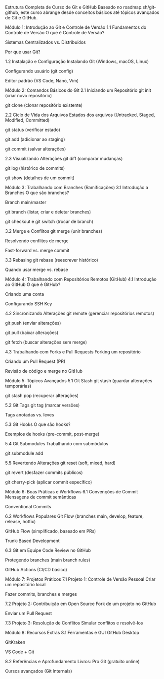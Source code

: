 Estrutura Completa de Curso de Git e GitHub
Baseado no roadmap.sh/git-github, este curso abrange desde conceitos básicos até tópicos avançados de Git e GitHub.

Módulo 1: Introdução ao Git e Controle de Versão
1.1 Fundamentos do Controle de Versão
O que é Controle de Versão?

Sistemas Centralizados vs. Distribuídos

Por que usar Git?

1.2 Instalação e Configuração
Instalando Git (Windows, macOS, Linux)

Configurando usuário (git config)

Editor padrão (VS Code, Nano, Vim)

Módulo 2: Comandos Básicos do Git
2.1 Iniciando um Repositório
git init (criar novo repositório)

git clone (clonar repositório existente)

2.2 Ciclo de Vida dos Arquivos
Estados dos arquivos (Untracked, Staged, Modified, Committed)

git status (verificar estado)

git add (adicionar ao staging)

git commit (salvar alterações)

2.3 Visualizando Alterações
git diff (comparar mudanças)

git log (histórico de commits)

git show (detalhes de um commit)

Módulo 3: Trabalhando com Branches (Ramificações)
3.1 Introdução a Branches
O que são branches?

Branch main/master

git branch (listar, criar e deletar branches)

git checkout e git switch (trocar de branch)

3.2 Merge e Conflitos
git merge (unir branches)

Resolvendo conflitos de merge

Fast-forward vs. merge commit

3.3 Rebasing
git rebase (reescrever histórico)

Quando usar merge vs. rebase

Módulo 4: Trabalhando com Repositórios Remotos (GitHub)
4.1 Introdução ao GitHub
O que é GitHub?

Criando uma conta

Configurando SSH Key

4.2 Sincronizando Alterações
git remote (gerenciar repositórios remotos)

git push (enviar alterações)

git pull (baixar alterações)

git fetch (buscar alterações sem merge)

4.3 Trabalhando com Forks e Pull Requests
Forking um repositório

Criando um Pull Request (PR)

Revisão de código e merge no GitHub

Módulo 5: Tópicos Avançados
5.1 Git Stash
git stash (guardar alterações temporárias)

git stash pop (recuperar alterações)

5.2 Git Tags
git tag (marcar versões)

Tags anotadas vs. leves

5.3 Git Hooks
O que são hooks?

Exemplos de hooks (pre-commit, post-merge)

5.4 Git Submodules
Trabalhando com submódulos

git submodule add

5.5 Revertendo Alterações
git reset (soft, mixed, hard)

git revert (desfazer commits públicos)

git cherry-pick (aplicar commit específico)

Módulo 6: Boas Práticas e Workflows
6.1 Convenções de Commit
Mensagens de commit semânticas

Conventional Commits

6.2 Workflows Populares
Git Flow (branches main, develop, feature, release, hotfix)

GitHub Flow (simplificado, baseado em PRs)

Trunk-Based Development

6.3 Git em Equipe
Code Review no GitHub

Protegendo branches (main branch rules)

GitHub Actions (CI/CD básico)

Módulo 7: Projetos Práticos
7.1 Projeto 1: Controle de Versão Pessoal
Criar um repositório local

Fazer commits, branches e merges

7.2 Projeto 2: Contribuição em Open Source
Fork de um projeto no GitHub

Enviar um Pull Request

7.3 Projeto 3: Resolução de Conflitos
Simular conflitos e resolvê-los

Módulo 8: Recursos Extras
8.1 Ferramentas e GUI
GitHub Desktop

GitKraken

VS Code + Git

8.2 Referências e Aprofundamento
Livros: Pro Git (gratuito online)

Cursos avançados (Git Internals)